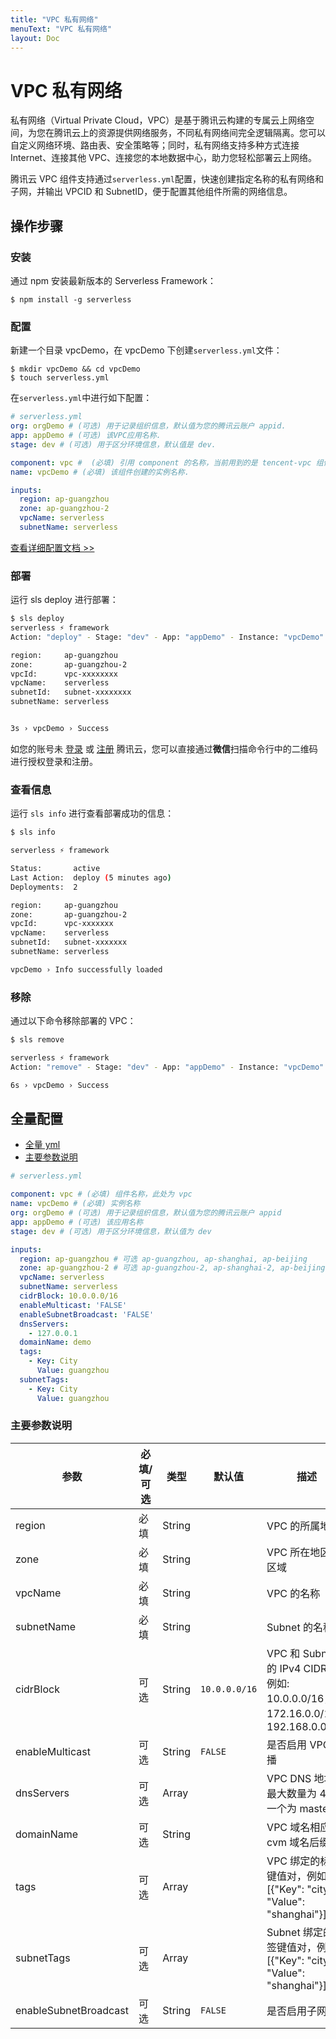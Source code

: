 ```yaml
---
title: "VPC 私有网络"
menuText: "VPC 私有网络"
layout: Doc
---
```


# VPC 私有网络

私有网络（Virtual Private Cloud，VPC）是基于腾讯云构建的专属云上网络空间，为您在腾讯云上的资源提供网络服务，不同私有网络间完全逻辑隔离。您可以自定义网络环境、路由表、安全策略等；同时，私有网络支持多种方式连接 Internet、连接其他 VPC、连接您的本地数据中心，助力您轻松部署云上网络。

腾讯云 VPC 组件支持通过`serverless.yml`配置，快速创建指定名称的私有网络和子网，并输出 VPCID 和 SubnetID，便于配置其他组件所需的网络信息。

## 操作步骤

### 安装

通过 npm 安装最新版本的 Serverless Framework：

```shell
$ npm install -g serverless
```

### 配置

新建一个目录 vpcDemo，在 vpcDemo 下创建`serverless.yml`文件：

```shell
$ mkdir vpcDemo && cd vpcDemo
$ touch serverless.yml
```

在`serverless.yml`中进行如下配置：

```yml
# serverless.yml
org: orgDemo # (可选) 用于记录组织信息，默认值为您的腾讯云账户 appid.
app: appDemo # (可选) 该VPC应用名称.
stage: dev # (可选) 用于区分环境信息，默认值是 dev.

component: vpc #  (必填) 引用 component 的名称，当前用到的是 tencent-vpc 组件.
name: vpcDemo # (必填) 该组件创建的实例名称.

inputs:
  region: ap-guangzhou
  zone: ap-guangzhou-2
  vpcName: serverless
  subnetName: serverless
```

[查看详细配置文档 >>](#1)

### 部署

运行 sls deploy 进行部署：

```bash
$ sls deploy
serverless ⚡ framework
Action: "deploy" - Stage: "dev" - App: "appDemo" - Instance: "vpcDemo"

region:     ap-guangzhou
zone:       ap-guangzhou-2
vpcId:      vpc-xxxxxxxx
vpcName:    serverless
subnetId:   subnet-xxxxxxxx
subnetName: serverless


3s › vpcDemo › Success
```

如您的账号未 [登录](https://cloud.tencent.com/login) 或 [注册](https://cloud.tencent.com/register) 腾讯云，您可以直接通过**微信**扫描命令行中的二维码进行授权登录和注册。


### 查看信息

运行 `sls info` 进行查看部署成功的信息：

```bash
$ sls info

serverless ⚡ framework

Status:       active
Last Action:  deploy (5 minutes ago)
Deployments:  2

region:     ap-guangzhou
zone:       ap-guangzhou-2
vpcId:      vpc-xxxxxxx
vpcName:    serverless
subnetId:   subnet-xxxxxxx
subnetName: serverless

vpcDemo › Info successfully loaded
```

### 移除

通过以下命令移除部署的 VPC：

```bash
$ sls remove

serverless ⚡ framework
Action: "remove" - Stage: "dev" - App: "appDemo" - Instance: "vpcDemo"

6s › vpcDemo › Success
```

<span id="1"></span>
##  全量配置
- [全量 yml](#1-1)
- [主要参数说明](#1-2)

<span id="1-1"></span>
```yml
# serverless.yml

component: vpc # (必填) 组件名称，此处为 vpc
name: vpcDemo # (必填) 实例名称
org: orgDemo # (可选) 用于记录组织信息，默认值为您的腾讯云账户 appid
app: appDemo # (可选) 该应用名称
stage: dev # (可选) 用于区分环境信息，默认值为 dev

inputs:
  region: ap-guangzhou # 可选 ap-guangzhou, ap-shanghai, ap-beijing
  zone: ap-guangzhou-2 # 可选 ap-guangzhou-2, ap-shanghai-2, ap-beijing-3
  vpcName: serverless
  subnetName: serverless
  cidrBlock: 10.0.0.0/16
  enableMulticast: 'FALSE'
  enableSubnetBroadcast: 'FALSE'
  dnsServers:
    - 127.0.0.1
  domainName: demo
  tags:
    - Key: City
      Value: guangzhou
  subnetTags:
    - Key: City
      Value: guangzhou
```

<span id="1-2"></span>
### 主要参数说明

| 参数                  | 必填/可选 | 类型   | 默认值        | 描述                                                                          |
| --------------------- | --------- | ------ | ------------- | ----------------------------------------------------------------------------- |
| region                | 必填      | String |               | VPC 的所属地区                                                                |
| zone                  | 必填      | String |               | VPC 所在地区的区域                                                            |
| vpcName               | 必填      | String |               | VPC 的名称                                                                    |
| subnetName            | 必填      | String |               | Subnet 的名称                                                                 |
| cidrBlock             | 可选      | String | `10.0.0.0/16` | VPC 和 Subnet 的 IPv4 CIDR，例如: 10.0.0.0/16，172.16.0.0/16，192.168.0.0/16. |
| enableMulticast       | 可选      | String | `FALSE`       | 是否启用 VPC 组播                                                             |
| dnsServers            | 可选      | Array  |               | VPC DNS 地址，最大数量为 4，第一个为 master                                   |
| domainName            | 可选      | String |               | VPC 域名相应的 cvm 域名后缀                                                   |
| tags                  | 可选      | Array  |               | VPC 绑定的标签键值对，例如: [{"Key": "city", "Value": "shanghai"}]            |
| subnetTags            | 可选      | Array  |               | Subnet 绑定的标签键值对，例如: [{"Key": "city", "Value": "shanghai"}]         |
| enableSubnetBroadcast | 可选      | String | `FALSE`       | 是否启用子网广播                                                              |
